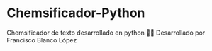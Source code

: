 # Chemsificador-Python
Chemsificador de texto desarrollado en python 🧐🍷
Desarrollado por Francisco Blanco López
